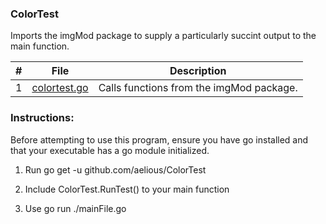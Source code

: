 ### ColorTest

Imports the imgMod package to supply a particularly succint output to the main function.

|   #   | File            | Description                                        |
| :---: | --------------- | -------------------------------------------------- |
| 1 | [colortest.go](https://github.com/aelious/ColorTest/blob/main/colortest.go) | Calls functions from the imgMod package. |

### Instructions:

Before attempting to use this program, ensure you have go installed and that your executable has a go module initialized.

1. Run go get -u github.com/aelious/ColorTest

1. Include ColorTest.RunTest() to your main function

1. Use go run ./mainFile.go

